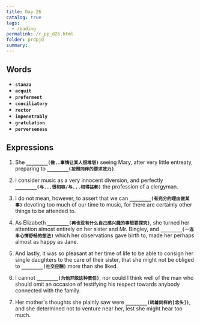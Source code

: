 ```yaml
---
title: Day 26
catalog: true
tags: 
  - reading
permalink: /r_pp_d26.html
folder: prdpjd
summary: 
---
```


## Words

-   <b data-toggle="tooltip" data-original-title="{{site.data.glossary.stanza}}">`stanza`</b>
-   <b data-toggle="tooltip" data-original-title="{{site.data.glossary.acquit}}">`acquit`</b>
-   <b data-toggle="tooltip" data-original-title="{{site.data.glossary.preferment}}">`preferment`</b>
-   <b data-toggle="tooltip" data-original-title="{{site.data.glossary.conciliatory}}">`conciliatory`</b>
-   <b data-toggle="tooltip" data-original-title="{{site.data.glossary.rector}}">`rector`</b>
-   <b data-toggle="tooltip" data-original-title="{{site.data.glossary.impenetrably}}">`impenetrably`</b>
-   <b data-toggle="tooltip" data-original-title="{{site.data.glossary.gratulation}}">`gratulation`</b>
-   <b data-toggle="tooltip" data-original-title="{{site.data.glossary.perverseness}}">`perverseness`</b>


## Expressions

1.  She <b data-toggle="tooltip" data-original-title="{{site.data.answers.d26_a}}">`________(做..事情让某人很难堪)`</b> seeing Mary, after very little entreaty, preparing to <b data-toggle="tooltip" data-original-title="{{site.data.answers.d26_a2}}">`________(按照同伴的要求效力)`</b>.

2.  I consider music as a very innocent diversion, and perfectly <b data-toggle="tooltip" data-original-title="{{site.data.answers.d26_b}}">`________(与...很相容/与...相得益彰)`</b> the profession of a clergyman.

3.  I do not mean, however, to assert that we can <b data-toggle="tooltip" data-original-title="{{site.data.answers.d26_c}}">`________(有充分的理由做某事)`</b> devoting too much of our time to music, for there are certainly other things to be attended to.

4.  As Elizabeth <b data-toggle="tooltip" data-original-title="{{site.data.answers.d26_d}}">`________(再也没有什么自己感兴趣的事想要探究)`</b>, she turned her attention almost entirely on her sister and Mr. Bingley, and <b data-toggle="tooltip" data-original-title="{{site.data.answers.d26_d2}}">`________(一连串心情舒畅的想法)`</b> which her observations gave birth to, made her perhaps almost as happy as Jane.

5.  And lastly, it was so pleasant at her time of life to be able to consign her single daughters to the care of their sister, that she might not be obliged to <b data-toggle="tooltip" data-original-title="{{site.data.answers.d26_e}}">`________(社交应酬)`</b> more than she liked.

6.  I cannot <b data-toggle="tooltip" data-original-title="{{site.data.answers.d26_f}}">`________(为他开脱这种责任)`</b>, nor could I think well of the man who should omit an occasion of testifying his respect towards anybody connected with the family.

7.  Her mother's thoughts she plainly saw were <b data-toggle="tooltip" data-original-title="{{site.data.answers.d26_g}}">`________(转着同样的[念头])`</b>, and she determined not to venture near her, lest she might hear too much.